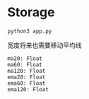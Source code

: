 # Storage 

```shell
python3 app.py
```

宽度将来也需要移动平均线
```shell
ma20: Float
ma60: Float
ma120: Float
ema20: Float
ema60: Float
ema120: Float
```